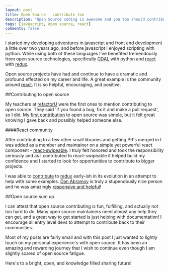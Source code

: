 ```yaml
---
layout: post
title: Open Source - contribute too
description: "Open Source coding is awesome and you too should contribute"
tags: [javascript, open source, react]
comments: false
---
```


I started my developing adventures in javascript and front end development a little over two years ago, and before javascript I enjoyed scripting with python. While using both of these languages I've benefited tremendously from open source technologies, specifically [GDAL](https://pypi.python.org/pypi/GDAL/) with python and [react](http://facebook.github.io/react/) with [redux](http://redux.js.org/).

Open source projects have had and continue to have a dramatic and profound effected on my career and life. A great example is the community around [react](http://facebook.github.io/react/). It is so helpful, encouraging, and positive.

##Contributing to open source

My teachers at [refactorU](http://www.refactoru.com/) were the first ones to mention contributing to open source. They said 'if you found a bug, fix it and make a pull request', so I did. My [first contribution](https://github.com/loganbestwick/geo-tools/commits?author=hartzis) to open source was simple, but it felt great knowing I gave back and possibly helped someone else.

####React community

After contributing to a few other small libraries and getting PR's merged in I was added as a member and maintainer on a simple yet powerful react component - [react-swipeable](https://github.com/dogfessional/react-swipeable/graphs/contributors). I truly felt honored and took the responsibility seriously and as I contributed to react-swipeable it helped build my confidence and I started to look for opportunities to contribute to bigger projects.

I was able to [contribute](https://github.com/reactjs/redux/commits?author=hartzis) to [redux](http://redux.js.org/) early-ish in its evolution in an attempt to help with some examples. [Dan Abramov](https://twitter.com/dan_abramov) is truly a stupendously nice person and he was amazingly [responsive and helpful](https://github.com/reactjs/redux/pull/424)!

##Open source sum up

I can attest that open source contributing is fun, fulfilling, and actually not too hard to do. Many open source maintainers need almost any help they can get, and a great way to get started is just helping with documentation! I encourage all entry level devs to attempt to contribute back to their communities.

Most of my posts are fairly small and with this post I just wanted to lightly touch on my personal experience's with open source. It has been an amazing and rewarding journey that I wish to continue even though I am slightly scared of open source fatigue.

Here's to a bright, open, and knowledge filled sharing future!
